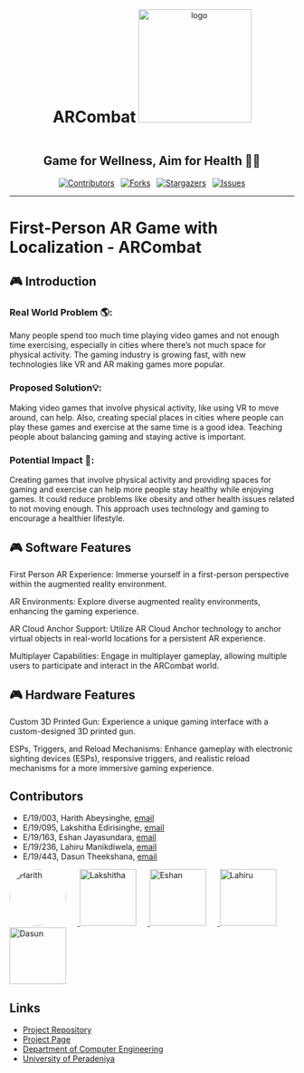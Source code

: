 <div align="center">
  <h1 style="display: inline-block;">ARCombat</h1>
  <img src="Assets/logo.png" alt="logo"  width="200" />
  <h2>Game for Wellness, Aim for Health 🏃‍♂️</h2>
</div>

<div align="center">

[![Contributors][contributors-shield]](https://github.com/cepdnaclk/e19-3yp-First-Person-AR-Game-with-Localization/graphs/contributors)&ensp;
[![Forks][forks-shield]](https://github.com/cepdnaclk/e19-3yp-First-Person-AR-Game-with-Localization/network/members)&ensp;
[![Stargazers][stars-shield]](https://github.com/cepdnaclk/e19-3yp-First-Person-AR-Game-with-Localization/stargazers)&ensp;
[![Issues][issues-shield]](https://github.com/cepdnaclk/e19-3yp-First-Person-AR-Game-with-Localization/issues)

</div>

[contributors-shield]: https://img.shields.io/github/contributors/cepdnaclk/e19-3yp-First-Person-AR-Game-with-Localization.svg?style=for-the-badge
[forks-shield]: https://img.shields.io/github/forks/cepdnaclk/e19-3yp-First-Person-AR-Game-with-Localization.svg?style=for-the-badge
[stars-shield]: https://img.shields.io/github/stars/cepdnaclk/e19-3yp-First-Person-AR-Game-with-Localization.svg?style=for-the-badge
[issues-shield]: https://img.shields.io/github/issues/cepdnaclk/e19-3yp-First-Person-AR-Game-with-Localization.svg?style=for-the-badge

---
# First-Person AR Game with Localization - ARCombat


## 🎮 Introduction 

### Real World Problem 🌎:
Many people spend too much time playing video games and not enough time exercising, especially in cities where there’s not much space for physical activity. The gaming industry is growing fast, with new technologies like VR and AR making games more popular.

### Proposed Solution💡:
Making video games that involve physical activity, like using VR to move around, can help. Also, creating special places in cities where people can play these games and exercise at the same time is a good idea. Teaching people about balancing gaming and staying active is important.

### Potential Impact 🚀:
Creating games that involve physical activity and providing spaces for gaming and exercise can help more people stay healthy while enjoying games. It could reduce problems like obesity and other health issues related to not moving enough. This approach uses technology and gaming to encourage a healthier lifestyle.


## 🎮 Software Features
First Person AR Experience: Immerse yourself in a first-person perspective within the augmented reality environment.

AR Environments: Explore diverse augmented reality environments, enhancing the gaming experience.

AR Cloud Anchor Support: Utilize AR Cloud Anchor technology to anchor virtual objects in real-world locations for a persistent AR experience.

Multiplayer Capabilities: Engage in multiplayer gameplay, allowing multiple users to participate and interact in the ARCombat world.

## 🎮 Hardware Features
Custom 3D Printed Gun: Experience a unique gaming interface with a custom-designed 3D printed gun.

ESPs, Triggers, and Reload Mechanisms: Enhance gameplay with electronic sighting devices (ESPs), responsive triggers, and realistic reload mechanisms for a more immersive gaming experience.


## Contributors

- E/19/003, Harith Abeysinghe, [email](mailto:e19003@eng.pdn.ac.lk)
- E/19/095, Lakshitha Edirisinghe, [email](mailto:e19095@eng.pdn.ac.lk)
- E/19/163, Eshan Jayasundara, [email](mailto:e19163@eng.pdn.ac.lk)
- E/19/236, Lahiru Manikdiwela, [email](mailto:e19236@eng.pdn.ac.lk)
- E/19/443, Dasun Theekshana, [email](mailto:e19443@eng.pdn.ac.lk)
<div>
  <a href="https://github.com/harith-abeysinghe">   <img src="https://github.com/harith-abeysinghe.png" alt="Harith" width="100" style="margin-right: 20px; border-radius: 50%;" />  </a>
  <a href="https://github.com/lakshithaKaveen">     <img src="https://github.com/lakshithaKaveen.png" alt="Lakshitha" width="100" style="margin-right: 20px;" />                     </a>
  <a href="https://github.com/EshanJayasundara">    <img src="https://github.com/EshanJayasundara.png" alt="Eshan" width="100" style="margin-right: 20px;" />                        </a>
  <a href="https://github.com/lahirumenik">         <img src="https://github.com/lahirumenik.png" alt="Lahiru" width="100" style="margin-right: 20px;" />                            </a>
  <a href="https://github.com/dasuntheekshanagit">  <img src="https://github.com/dasuntheekshanagit.png" alt="Dasun" width="100" style="margin-right: 20px;" />                      </a>
</div>

## Links

- [Project Repository](https://github.com/cepdnaclk/e19-3yp-First-Person-AR-Game-with-Localization)
- [Project Page](https://cepdnaclk.github.io/e19-3yp-First-Person-AR-Game-with-Localization)
- [Department of Computer Engineering](http://www.ce.pdn.ac.lk/)
- [University of Peradeniya](https://eng.pdn.ac.lk/)


